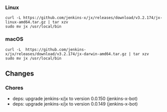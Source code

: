 ### Linux

```shell
curl -L https://github.com/jenkins-x/jx/releases/download/v3.2.174/jx-linux-amd64.tar.gz | tar xzv 
sudo mv jx /usr/local/bin
```

### macOS

```shell
curl -L  https://github.com/jenkins-x/jx/releases/download/v3.2.174/jx-darwin-amd64.tar.gz | tar xzv
sudo mv jx /usr/local/bin
```

## Changes

### Chores

* deps: upgrade jenkins-x/jx to version 0.0.150 (jenkins-x-bot)
* deps: upgrade jenkins-x/jx to version 0.0.149 (jenkins-x-bot)
